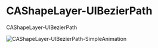 # CAShapeLayer-UIBezierPath
CAShapeLayer-UIBezierPath

![CAShapeLayer-UIBezierPath-SimpleAnimation](https://github.com/vincent-cihan/CAShapeLayer-UIBezierPath-SimpleAnimation/blob/master/%E8%B4%9D%E5%A1%9E%E5%B0%94%E6%9B%B2%E7%BA%BF%2BCAShapeLayer%E5%8A%A8%E7%94%BB.gif)
